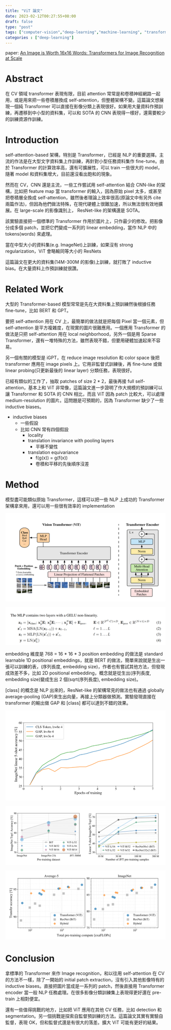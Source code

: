 ```yaml
---
title: "ViT 論文"
date: 2023-02-12T00:27:55+08:00
draft: false
type: "post"
tags: ["computer-vision","deep-learning","machine-learning", "transformer", "attention", "self-attention"]
categories : ["deep-learning"]
---
```


paper: [An Image is Worth 16x16 Words: Transformers for Image Recognition at Scale](https://arxiv.org/abs/2010.11929)

# Abstract

在 CV 領域 transformer 表現有限，目前 attention 常常是和卷積神經網路一起用，或是用來把一些卷積層換成 self-attention，但整體架構不變。這篇論文想展現一個純 Transformer 可以直接在影像分類上表現很好。如果用大量資料作預訓練，再遷移到中小型的資料集，可以和 SOTA 的 CNN 表現得一樣好，還需要較少的訓練資源作訓練。

# Introduction
self-attention-based 架構，特別是 Transformer，已經是 NLP 的重要選擇。主流的作法是在大型文字資料集上作訓練，再針對小型任務資料集作 fine-tune。由於 Transformer 的計算效率高，還有可擴展性，可以 train 一些很大的 model，隨著 model 和資料集增大，目前還沒看出飽和的現象。

然而在 CV，CNN 還是主流，一些工作嘗試用 self-attention 結合 CNN-like 的架構，比如把 feature map 當 transformer 的輸入，因為原始 pixel 太多，或甚至把卷積層全換成 self-attention，雖然後者理論上效率很高(原論文中有另外 cite 兩篇作法)，但因為他們做法特殊，在現代硬體上很難加速，所以無法很有效地擴展。在 large-scale 的影像識別上， ResNet-like 的架構還是 SOTA。

該實驗直接把一個標準的 Transformer 作用於圖片上，只作最少的修改。把影像分成多個 patch，並把它們變成一系列的 linear embedding，當作 NLP 中的 tokens(words) 來處理。

當在中型大小的資料集(e.g. ImageNet)上訓練，如果沒有 strong regularization，ViT 會略輸同等大小的 ResNets

這篇論文在更大的資料集(14M-300M 的影像)上訓練，就打敗了 inductive bias。在大量資料上作預訓練就很讚。

# Related Work
大型的 Transformer-based 模型常常是先在大資料集上預訓練然後根據任務 fine-tune，比如 BERT 和 GPT。

要把 self-attention 用在 CV 上，最簡單的做法就是把每個 Pixel 當一個元素，但 self-attention 是平方複雜度，在現實的圖片很難應用。一個應用 Transformer 的做法是只把 self-attention 用在 local neighborhood，另外一個是用 Sparse Transformer，還有一堆特殊的方法，雖然表現不錯，但要用硬體加速起來不容易。

另一個有關的模型是 iGPT，在 reduce image resolution 和 color space 後把 transformer 應用在 image pixels 上。它用非監督式訓練後，再 fine-tune 或做 linear probing(只更新最後的 linear layer) 分類任務，表現很好。

已經有類似的工作了，抽取 patches of size 2 * 2，最後再接 full self-attention，基本上和 ViT 非常像，這篇論文進一步證明了作大規模的預訓練可以讓 Transformer 和 SOTA 的 CNN 相比，而且 ViT 因為 patch 比較大，可以處理 medium-resolution 的圖片。這問題是可預期的，因為 Transformer 缺少了一些 inductive biases。
- inductive biases
    - 一些假設
    - 比如 CNN 常有四個假設
        - locality 
        - translation invariance with pooling layers
            - 平移不變性
        - translation equivariance
            - f(g(x)) = g(f(x))
            - 卷積和平移的先後順序沒差

# Method
模型盡可能類似原始 Transformer，這樣可以把一些 NLP 上成功的 Transformer 架構拿來用，還可以用一些很有效率的 implementation

![](/images/deep-learning/ViT/ViT.png)

![](/images/deep-learning/ViT/ViT-process.png)

embedding 維度是 768 = 16 * 16 * 3
position embedding 的做法是 standard learnable 1D positional embeddings，就是 BERT 的做法，簡單來說就是生出一張可以訓練的表，(序列長度, embedding size)，作者也有嘗試其他方法，但發現成效差不多，比如 2D positional embedding，概念就是從生出(序列長度, embedding size)變成生出 2 個(sqrt(序列長度), embedding size)。

\[class\] 的概念是 NLP 出來的，ResNet-like 的架構常見的做法也有通過 globally average-pooling (GAP)來生出向量，再接上分類器做預測。實驗發現直接在 transformer 的輸出做 GAP 和 \[class\] 都可以達到不錯的效果。

![](/images/deep-learning/ViT/ViT-gap.png)

![](/images/deep-learning/ViT/ViT-dataset.png)

![](/images/deep-learning/ViT/ViT-acc.png)

# Conclusion
拿標準的 Transformer 來作 Image recognition，和以往用 self-attention 在 CV 的方法不一樣，除了一開始的 initial patch extraction，沒有引入其他影像特有的 inductive biases。直接把圖片當成是一系列的 patch，然後直接用 Transformer encoder 當一般 NLP 任務處理。在很多影像分類訓練集上表現得更好還在 pre-train 上相對便宜。

還有一些值得挑戰的地方，比如把 ViT 應用在其他 CV 任務，比如 detection 和 segmentation。另一個挑戰是探索自監督預訓練的方法。這篇論文其實有實驗自監督，表現 OK，但和監督式還是有很大的落差。擴大 ViT 可能有更好的結果。
